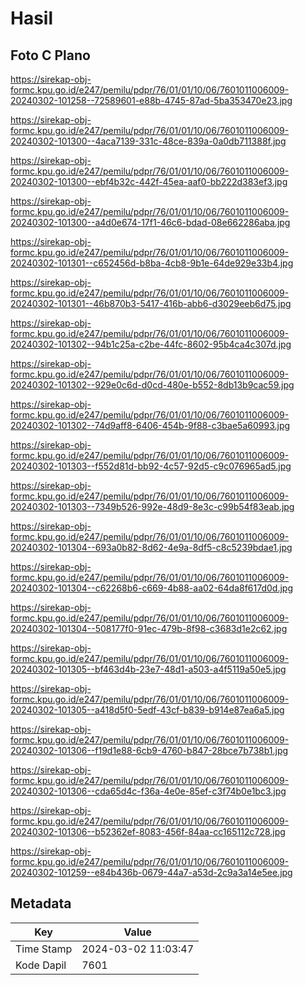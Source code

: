 # Hasil

## Foto C Plano

https://sirekap-obj-formc.kpu.go.id/e247/pemilu/pdpr/76/01/01/10/06/7601011006009-20240302-101258--72589601-e88b-4745-87ad-5ba353470e23.jpg

https://sirekap-obj-formc.kpu.go.id/e247/pemilu/pdpr/76/01/01/10/06/7601011006009-20240302-101300--4aca7139-331c-48ce-839a-0a0db711388f.jpg

https://sirekap-obj-formc.kpu.go.id/e247/pemilu/pdpr/76/01/01/10/06/7601011006009-20240302-101300--ebf4b32c-442f-45ea-aaf0-bb222d383ef3.jpg

https://sirekap-obj-formc.kpu.go.id/e247/pemilu/pdpr/76/01/01/10/06/7601011006009-20240302-101300--a4d0e674-17f1-46c6-bdad-08e662286aba.jpg

https://sirekap-obj-formc.kpu.go.id/e247/pemilu/pdpr/76/01/01/10/06/7601011006009-20240302-101301--c652456d-b8ba-4cb8-9b1e-64de929e33b4.jpg

https://sirekap-obj-formc.kpu.go.id/e247/pemilu/pdpr/76/01/01/10/06/7601011006009-20240302-101301--46b870b3-5417-416b-abb6-d3029eeb6d75.jpg

https://sirekap-obj-formc.kpu.go.id/e247/pemilu/pdpr/76/01/01/10/06/7601011006009-20240302-101302--94b1c25a-c2be-44fc-8602-95b4ca4c307d.jpg

https://sirekap-obj-formc.kpu.go.id/e247/pemilu/pdpr/76/01/01/10/06/7601011006009-20240302-101302--929e0c6d-d0cd-480e-b552-8db13b9cac59.jpg

https://sirekap-obj-formc.kpu.go.id/e247/pemilu/pdpr/76/01/01/10/06/7601011006009-20240302-101302--74d9aff8-6406-454b-9f88-c3bae5a60993.jpg

https://sirekap-obj-formc.kpu.go.id/e247/pemilu/pdpr/76/01/01/10/06/7601011006009-20240302-101303--f552d81d-bb92-4c57-92d5-c9c076965ad5.jpg

https://sirekap-obj-formc.kpu.go.id/e247/pemilu/pdpr/76/01/01/10/06/7601011006009-20240302-101303--7349b526-992e-48d9-8e3c-c99b54f83eab.jpg

https://sirekap-obj-formc.kpu.go.id/e247/pemilu/pdpr/76/01/01/10/06/7601011006009-20240302-101304--693a0b82-8d62-4e9a-8df5-c8c5239bdae1.jpg

https://sirekap-obj-formc.kpu.go.id/e247/pemilu/pdpr/76/01/01/10/06/7601011006009-20240302-101304--c62268b6-c669-4b88-aa02-64da8f617d0d.jpg

https://sirekap-obj-formc.kpu.go.id/e247/pemilu/pdpr/76/01/01/10/06/7601011006009-20240302-101304--508177f0-91ec-479b-8f98-c3683d1e2c62.jpg

https://sirekap-obj-formc.kpu.go.id/e247/pemilu/pdpr/76/01/01/10/06/7601011006009-20240302-101305--bf463d4b-23e7-48d1-a503-a4f5119a50e5.jpg

https://sirekap-obj-formc.kpu.go.id/e247/pemilu/pdpr/76/01/01/10/06/7601011006009-20240302-101305--a418d5f0-5edf-43cf-b839-b914e87ea6a5.jpg

https://sirekap-obj-formc.kpu.go.id/e247/pemilu/pdpr/76/01/01/10/06/7601011006009-20240302-101306--f19d1e88-6cb9-4760-b847-28bce7b738b1.jpg

https://sirekap-obj-formc.kpu.go.id/e247/pemilu/pdpr/76/01/01/10/06/7601011006009-20240302-101306--cda65d4c-f36a-4e0e-85ef-c3f74b0e1bc3.jpg

https://sirekap-obj-formc.kpu.go.id/e247/pemilu/pdpr/76/01/01/10/06/7601011006009-20240302-101306--b52362ef-8083-456f-84aa-cc165112c728.jpg

https://sirekap-obj-formc.kpu.go.id/e247/pemilu/pdpr/76/01/01/10/06/7601011006009-20240302-101259--e84b436b-0679-44a7-a53d-2c9a3a14e5ee.jpg


## Metadata

| Key        | Value               |
| ---------- | ------------------- |
| Time Stamp | 2024-03-02 11:03:47 |
| Kode Dapil | 7601                |



